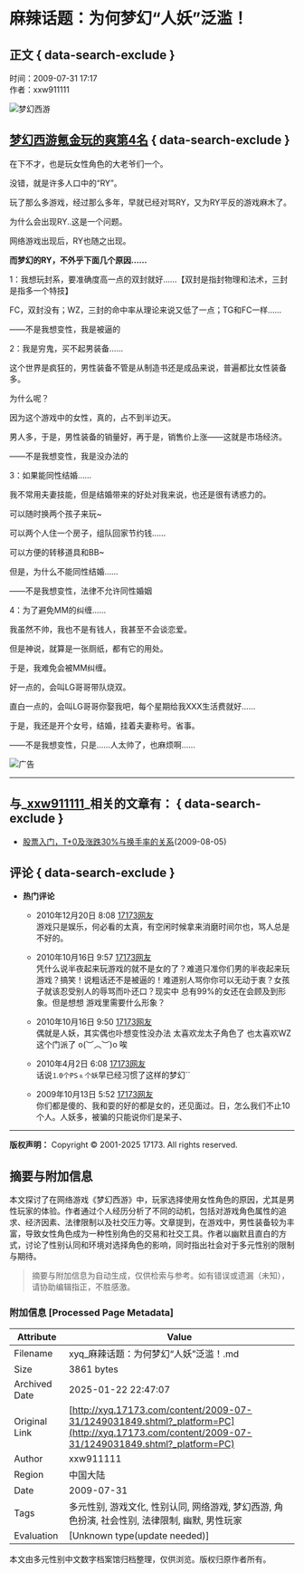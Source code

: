 # 麻辣话题：为何梦幻“人妖”泛滥！

## 正文 { data-search-exclude }


时间：2009-07-31 17:17  
作者：xxw911111

![梦幻西游](https://i.17173cdn.com/0561y4/YWxqaGBf/gamebase/game-cover-horizontal/QKlNMobmEvAsAoE.jpg)

## [梦幻西游](https://newgame.17173.com/game-info-118.html)[氪金玩的爽第4名](https://newgame.17173.com/rank/info.html#氪金玩的爽) { data-search-exclude }

在下不才，也是玩女性角色的大老爷们一个。

没错，就是许多人口中的“RY”。

玩了那么多游戏，经过那么多年，早就已经对骂RY，又为RY平反的游戏麻木了。

为什么会出现RY..这是一个问题。

网络游戏出现后，RY也随之出现。

**而梦幻的RY，不外乎下面几个原因……**

1：我想玩封系，要准确度高一点的双封就好……【双封是指封物理和法术，三封是指多一个特技】

FC，双封没有；WZ，三封的命中率从理论来说又低了一点；TG和FC一样……

——不是我想变性，我是被逼的

2：我是穷鬼，买不起男装备……

这个世界是疯狂的，男性装备不管是从制造书还是成品来说，普遍都比女性装备多。

为什么呢？

因为这个游戏中的女性，真的，占不到半边天。

男人多，于是，男性装备的销量好，再于是，销售价上涨——这就是市场经济。

——不是我想变性，我是没办法的

3：如果能同性结婚……

我不常用夫妻技能，但是结婚带来的好处对我来说，也还是很有诱惑力的。

可以随时换两个孩子来玩~

可以两个人住一个房子，组队回家节约钱……

可以方便的转移道具和BB~

但是，为什么不能同性结婚……

——不是我想变性，法律不允许同性婚姻

4：为了避免MM的纠缠……

我虽然不帅，我也不是有钱人，我甚至不会谈恋爱。

但是神说，就算是一张厕纸，都有它的用处。

于是，我难免会被MM纠缠。

好一点的，会叫LG哥哥带队烧双。

直白一点的，会叫LG哥哥你娶我吧，每个星期给我XXX生活费就好……

于是，我还是开个女号，结婚，挂着夫妻称号。省事。

——不是我想变性，只是……人太帅了，也麻烦啊……

![广告](https://ue.17173cdn.com/a/news/final/2014/img/eye02.gif)

---

## 与_[xxw911111](http://xyq.17173.com/tag/xxw911111)_相关的文章有： { data-search-exclude }

- [股票入门，T+0及涨跌30%与换手率的关系](http://xyq.17173.com/content/2009-08-05/1249444429.shtml)(2009-08-05)

## 评论 { data-search-exclude }

-   **热门评论**
    - 2010年12月20日 8:08 [17173网友](javascript:void\(0\))  
    游戏只是娱乐，何必看的太真，有空闲时候拿来消磨时间尔也，骂人总是不好的。
  
    - 2010年10月16日 9:57 [17173网友](javascript:void\(0\))  
    凭什么说半夜起来玩游戏的就不是女的了？难道只准你们男的半夜起来玩游戏？搞笑！说粗话还不是被逼的！难道别人骂你你可以无动于衷？女孩子就该忍受别人的辱骂而卟还口？现实中 总有99%的女还在会顾及到形象。但是想想 游戏里需要什么形象？
  
    - 2010年10月16日 9:50 [17173网友](javascript:void\(0\))  
    偶就是人妖，其实偶也卟想变性没办法 太喜欢龙太子角色了 也太喜欢WZ这个门派了 o(︶︿︶)o 唉
  
    - 2010年4月2日 6:08 [17173网友](javascript:void\(0\))  
    话说``⒈0个PS⒏个妖``早已经习惯了这样的梦幻``

    - 2009年10月13日 5:52 [17173网友](javascript:void\(0\))  
    你们都是傻的、我和耍的好的都是女的，还见面过。日，怎么我们不止10个人。人妖多，被骗的只能说你们是呆子、

---

**版权声明：** Copyright © 2001-2025 17173. All rights reserved.
<!-- tcd_original_link http://xyq.17173.com/content/2009-07-31/1249031849.shtml?_platform=PC -->


## 摘要与附加信息

<!-- tcd_abstract -->
本文探讨了在网络游戏《梦幻西游》中，玩家选择使用女性角色的原因，尤其是男性玩家的体验。作者通过个人经历分析了不同的动机，包括对游戏角色属性的追求、经济因素、法律限制以及社交压力等。文章提到，在游戏中，男性装备较为丰富，导致女性角色成为一种性别角色的交易和社交工具。作者以幽默且直白的方式，讨论了性别认同和环境对选择角色的影响，同时指出社会对于多元性别的限制与期待。
<!-- tcd_abstract_end -->

> 摘要与附加信息为自动生成，仅供检索与参考。如有错误或遗漏（未知），请协助编辑指正，不胜感激。

### 附加信息 [Processed Page Metadata]

| Attribute       | Value                                  |
|-----------------|----------------------------------------|
| Filename        | xyq_麻辣话题：为何梦幻“人妖”泛滥！.md                             |
| Size            | 3861 bytes                           |
| Archived Date   | 2025-01-22 22:47:07                             |
| Original Link   | [http://xyq.17173.com/content/2009-07-31/1249031849.shtml?_platform=PC](http://xyq.17173.com/content/2009-07-31/1249031849.shtml?_platform=PC)                       |
| Author          | xxw911111                               |
| Region          | 中国大陆                               |
| Date            | 2009-07-31                                 |
| Tags            | 多元性别, 游戏文化, 性别认同, 网络游戏, 梦幻西游, 角色扮演, 社会性别, 法律限制, 幽默, 男性玩家                                 |
| Evaluation            | [Unknown type(update needed)]                                 |
<!-- tcd_table_end -->

本文由多元性别中文数字档案馆归档整理，仅供浏览。版权归原作者所有。
